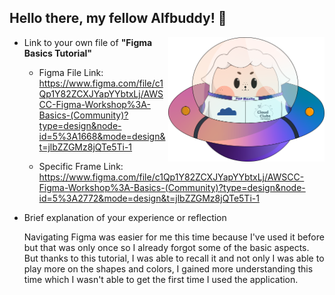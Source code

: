 ## Hello there, my fellow Alfbuddy! 💖

<img align="right" width="250px" src="../../assets/alf/alf-ufo.png">

- Link to your own file of **"Figma Basics Tutorial"**
  - Figma File Link:<br/>
    https://www.figma.com/file/c1Qp1Y82ZCXJYapYYbtxLj/AWSCC-Figma-Workshop%3A-Basics-(Community)?type=design&node-id=5%3A1668&mode=design&t=jlbZZGMz8jQTe5Ti-1
    
  - Specific Frame Link:<br/>
    https://www.figma.com/file/c1Qp1Y82ZCXJYapYYbtxLj/AWSCC-Figma-Workshop%3A-Basics-(Community)?type=design&node-id=5%3A2772&mode=design&t=jlbZZGMz8jQTe5Ti-1
    
- Brief explanation of your experience or reflection<br/>

  Navigating Figma was easier for me this time because I've used it before but that was only once so I already forgot some of the basic aspects. But thanks to this tutorial, I was able to recall it and not only I was able to play more on the shapes and colors, I gained more understanding this time which I wasn't able to get the first time I used the application.
